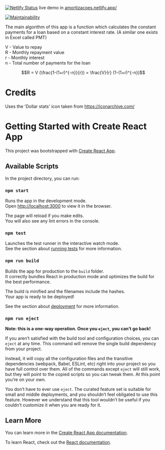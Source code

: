 [![Netlify Status](https://api.netlify.com/api/v1/badges/1e239477-3dec-435b-96f6-17fa7781175d/deploy-status)](https://app.netlify.com/sites/amortizacoes/deploys) live demo in [amortizacoes.netlify.app/](https://amortizacoes.netlify.app/)


[![Maintainability](https://api.codeclimate.com/v1/badges/000606b1f18fcc574c02/maintainability)](https://codeclimate.com/github/sergiosaint/Finance/maintainability)

The main algorithm of this app is a function which calculates the constant payments for a loan based on a constant interest rate. (A similar one exists in Excel called PMT)

V - Value to repay  
R - Monthly repayment value  
r - Monthly interest  
n - Total number of payments for the loan  

$$R = V (\frac{1-(1+r)^{-n}}{r}) = \frac{V}{r} (1-(1+r)^{-n})$$

# Credits
Uses the 'Dollar stats' icon taken from https://iconarchive.com/

# Getting Started with Create React App

This project was bootstrapped with [Create React App](https://github.com/facebook/create-react-app).

## Available Scripts

In the project directory, you can run:

### `npm start`

Runs the app in the development mode.\
Open [http://localhost:3000](http://localhost:3000) to view it in the browser.

The page will reload if you make edits.\
You will also see any lint errors in the console.

### `npm test`

Launches the test runner in the interactive watch mode.\
See the section about [running tests](https://facebook.github.io/create-react-app/docs/running-tests) for more information.

### `npm run build`

Builds the app for production to the `build` folder.\
It correctly bundles React in production mode and optimizes the build for the best performance.

The build is minified and the filenames include the hashes.\
Your app is ready to be deployed!

See the section about [deployment](https://facebook.github.io/create-react-app/docs/deployment) for more information.

### `npm run eject`

**Note: this is a one-way operation. Once you `eject`, you can’t go back!**

If you aren’t satisfied with the build tool and configuration choices, you can `eject` at any time. This command will remove the single build dependency from your project.

Instead, it will copy all the configuration files and the transitive dependencies (webpack, Babel, ESLint, etc) right into your project so you have full control over them. All of the commands except `eject` will still work, but they will point to the copied scripts so you can tweak them. At this point you’re on your own.

You don’t have to ever use `eject`. The curated feature set is suitable for small and middle deployments, and you shouldn’t feel obligated to use this feature. However we understand that this tool wouldn’t be useful if you couldn’t customize it when you are ready for it.

## Learn More

You can learn more in the [Create React App documentation](https://facebook.github.io/create-react-app/docs/getting-started).

To learn React, check out the [React documentation](https://reactjs.org/).
